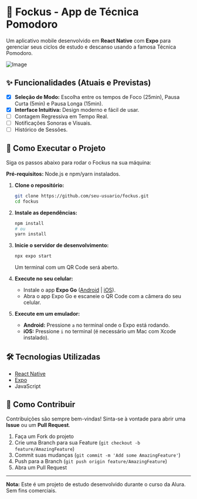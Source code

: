 # 🍅 Fockus - App de Técnica Pomodoro

Um aplicativo mobile desenvolvido em **React Native** com **Expo** para gerenciar seus ciclos de estudo e descanso usando a famosa Técnica Pomodoro.

![Image](https://github.com/user-attachments/assets/95a7b2ea-b00e-4947-af75-b64df0684ac1)

## ✨ Funcionalidades (Atuais e Previstas)

-   [x] **Seleção de Modo:** Escolha entre os tempos de Foco (25min), Pausa Curta (5min) e Pausa Longa (15min).
-   [x] **Interface Intuitiva:** Design moderno e fácil de usar.
-   [ ] Contagem Regressiva em Tempo Real.
-   [ ] Notificações Sonoras e Visuais.
-   [ ] Histórico de Sessões.

## 🚀 Como Executar o Projeto

Siga os passos abaixo para rodar o Fockus na sua máquina:

**Pré-requisitos:** Node.js e npm/yarn instalados.

1.  **Clone o repositório:**
    ```bash
    git clone https://github.com/seu-usuario/fockus.git
    cd fockus
    ```

2.  **Instale as dependências:**
    ```bash
    npm install
    # ou
    yarn install
    ```

3.  **Inicie o servidor de desenvolvimento:**
    ```bash
    npx expo start
    ```
    Um terminal com um QR Code será aberto.

4.  **Execute no seu celular:**
    *   Instale o app **Expo Go** ([Android](https://play.google.com/store/apps/details?id=host.exp.exponent) | [iOS](https://apps.apple.com/br/app/expo-go/id982107779)).
    *   Abra o app Expo Go e escaneie o QR Code com a câmera do seu celular.

5.  **Execute em um emulador:**
    *   **Android:** Pressione `a` no terminal onde o Expo está rodando.
    *   **iOS:** Pressione `i` no terminal (é necessário um Mac com Xcode instalado).

## 🛠️ Tecnologias Utilizadas

-   [React Native](https://reactnative.dev/)
-   [Expo](https://expo.dev/)
-   JavaScript


## 🤝 Como Contribuir

Contribuições são sempre bem-vindas! Sinta-se à vontade para abrir uma **Issue** ou um **Pull Request**.

1.  Faça um Fork do projeto
2.  Crie uma Branch para sua Feature (`git checkout -b feature/AmazingFeature`)
3.  Commit suas mudanças (`git commit -m 'Add some AmazingFeature'`)
4.  Push para a Branch (`git push origin feature/AmazingFeature`)
5.  Abra um Pull Request

---

**Nota:** Este é um projeto de estudo desenvolvido durante o curso da Alura. Sem fins comerciais.
